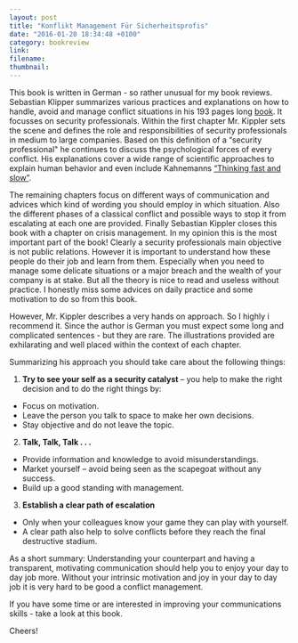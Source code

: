 ```yaml
---
layout: post
title: "Konflikt Management Für Sicherheitsprofis"
date: "2016-01-20 18:34:48 +0100"
category: bookreview
link:
filename:
thumbnail:
---
```


This book is written in German - so rather unusual for my book reviews.
Sebastian Klipper summarizes various practices and explanations on
how to handle, avoid and manage conflict situations in his 193 pages
long [book](http://www.amazon.de/Konfliktmanagement-Sicherheitsprofis-Buhmann-Falle-IT-Sicherheitsbeauftragte-Datensch%C3%BCtzer/dp/383481010X). It 
focusses on security professionals. Within the first chapter Mr. Kippler 
sets the scene and defines the role and responsibilities of security 
professionals in medium to large companies. Based on this definition 
of a “security professional" he continues to discuss the psychological 
forces of every conflict. His explanations cover a wide range of scientific 
approaches to explain human behavior and even include Kahnemanns 
[“Thinking fast and slow”](http://www.amazon.com/Thinking-Fast-Slow-Daniel-Kahneman/dp/0374533555).

The remaining chapters focus on different ways of communication and advices
which kind of wording you should employ in which situation. Also the different
phases of a classical conflict and possible ways to stop it from escalating at
each one are provided. Finally Sebastian Kippler closes this book with a
chapter on crisis management. In my opinion this is the most important part of
the book! Clearly a security professionals main objective is not public 
relations. However it is important to understand how these people do their job 
and learn from them. Especially when you need to manage some delicate 
situations or a major breach and the wealth of your company is at stake. But 
all the theory is nice to read and useless without practice. I honestly miss 
some advices on daily practice and some motivation to do so from this book.

However, Mr. Kippler describes a very hands on approach. So I highly i
recommend it. Since the author is German you must expect some long and 
complicated sentences - but they are rare. The illustrations provided are 
exhilarating and well placed within the context of each chapter.


Summarizing his approach you should take care about the following things:


1. __Try to see your self as a security catalyst__ – you help to make the right
decision and to do the right things by:
 *  Focus on motivation.
 *  Leave the person you talk to space to make her own decisions.
 *  Stay objective and do not leave the topic.

   

2. __Talk, Talk, Talk . . .__
 *  Provide information and knowledge to avoid misunderstandings.
 *  Market yourself – avoid being seen as the scapegoat without any success.
 *  Build up a good standing with management.
   
      
   
3. __Establish a clear path of escalation__
 *  Only when your colleagues know your game they can play with yourself.
 *  A clear path also help to solve conflicts before they reach the final destructive stadium.


As a short summary: Understanding your counterpart and having a transparent, 
motivating communication should help you to enjoy your day to day job more. 
Without your intrinsic motivation and joy in your day to day job it is very 
hard to be good a conflict management.

If you have some time or are interested in improving your communications skills - take a look at this book.

Cheers!
